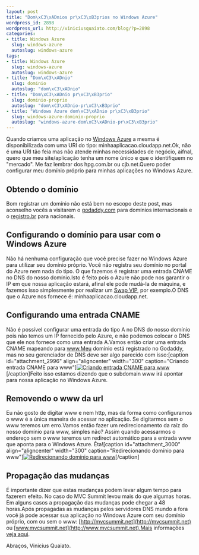 ```yaml
--- 
layout: post
title: "Dom\xC3\xADnios pr\xC3\xB3prios no Windows Azure"
wordpress_id: 2898
wordpress_url: http://viniciusquaiato.com/blog/?p=2898
categories: 
- title: Windows Azure
  slug: windows-azure
  autoslug: windows-azure
tags: 
- title: Windows Azure
  slug: windows-azure
  autoslug: windows-azure
- title: "Dom\xC3\xADnio"
  slug: dominio
  autoslug: "dom\xC3\xADnio"
- title: "Dom\xC3\xADnio pr\xC3\xB3prio"
  slug: dominio-proprio
  autoslug: "dom\xC3\xADnio-pr\xC3\xB3prio"
- title: "Windows Azure dom\xC3\xADnio pr\xC3\xB3prio"
  slug: windows-azure-dominio-proprio
  autoslug: "windows-azure-dom\xC3\xADnio-pr\xC3\xB3prio"
---
```

Quando criamos uma aplicação no [Windows Azure](http://viniciusquaiato.com/blog/category/windows-azure/) a mesma é disponibilizada com uma URI do tipo: minhaaplicacao.cloudapp.net.Ok, não é uma URI tão feia mas não atende minhas necessidades de negócio, aifnal, quero que meu site/aplicação tenha um nome único e que o identifiquem no "mercado". Me faz lembrar dos hpg.com.br ou cjb.net.Quero poder configurar meu domínio próprio para minhas aplicações no Windows Azure.

## Obtendo o domínio
Bom registrar um domínio não está bem no escopo deste post, mas aconselho vocês a visitarem o [godaddy.com](http://godaddy.com) para domínios internacionais e o [registro.br](http://registro.br) para nacionais.

## Configurando o domínio para usar com o Windows Azure
Não há nenhuma configuração que você precise fazer no Windows Azure para utilizar seu domínio próprio. Você não registra seu domínio no portal do Azure nem nada do tipo. O que fazemos é registrar uma entrada CNAME no DNS do nosso domínio.Isto é feito pois o Azure não pode nos garantir o IP em que nossa aplicação estará, afinal ele pode mudá-la de máquina, e fazemos isso simplesmente por realizar um [Swap VIP](http://viniciusquaiato.com/blog/deploy-no-windows-azure-portal/), por exemplo.O DNS que o Azure nos fornece é: minhaaplicacao.cloudapp.net.

## Configurando uma entrada CNAME
Não é possível configurar uma entrada do tipo A no DNS do nosso domínio pois não temos um IP fornecido pelo Azure, e não podemos colocar o DNS que ele nos fornece como uma entrada A.Vamos então criar uma entrada CNAME mapeando para www.Meu domínio está registrado no Godaddy, mas no seu gerenciador de DNS deve ser algo parecido com isso:[caption id="attachment_2996" align="aligncenter" width="300" caption="Criando entrada CNAME para www"][![Criando entrada CNAME para www](http://viniciusquaiato.com/blog/wp-content/uploads/2011/01/cname-www-300x102.png "Criando entrada CNAME para www")](http://viniciusquaiato.com/blog/wp-content/uploads/2011/01/cname-www.png)[/caption]Feito isso estamos dizendo que o subdomain www irá apontar para nossa aplicação no Windows Azure.

## Removendo o www da url
Eu não gosto de digitar www e nem http, mas da forma como configuramos o www é a única maneira de acessar no aplicação. Se digitarmos sem o www teremos um erro.Vamos então fazer um redirecionamento da raíz do nosso domínio para www, simples não? Assim quando acessarmos o endereço sem o www teremos um redirect automático para a entrada www que aponta para o Windows Azure. Êta![caption id="attachment_3000" align="aligncenter" width="300" caption="Redirecionando domínio para www"][![Redirecionando domínio para www](http://viniciusquaiato.com/blog/wp-content/uploads/2011/01/forward-300x140.png "Redirecionando domínio para www")](http://viniciusquaiato.com/blog/wp-content/uploads/2011/01/forward.png)[/caption]

## Propagação das mudanças
É importante dizer que estas mudanças podem levar algum tempo para fazerem efeito. No caso do MVC Summit levou mais do que algumas horas. Em alguns casos a propagação das mudanças pode chegar a 48 horas.Após propagadas as mudanças pelos servidores DNS mundo a fora você já pode acessar sua aplicação no Windows Azure com seu domínio próprio, com ou sem o www: [http://mvcsummit.net](http://mvcsummit.net) ou [www.mvcsummit.net](http://www.mvcsummit.net).Mais informações [veja aqui](http://blog.smarx.com/posts/custom-domain-names-in-windows-azure).

Abraços,
Vinicius Quaiato.
